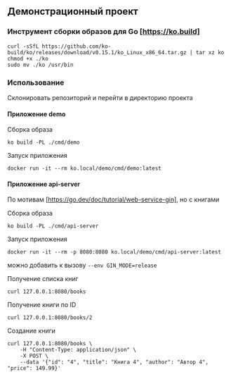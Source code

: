 ## Демонстрационный проект

### Инструмент сборки образов для Go [https://ko.build]

```
curl -sSfL https://github.com/ko-build/ko/releases/download/v0.15.1/ko_Linux_x86_64.tar.gz | tar xz ko
chmod +x ./ko
sudo mv ./ko /usr/bin
```

### Использование

Склонировать репозиторий и перейти в директорию проекта

#### Приложение demo

Сборка образа

`ko build -PL ./cmd/demo`

Запуск приложения

`docker run -it --rm ko.local/demo/cmd/demo:latest`

#### Приложение api-server

По мотивам [https://go.dev/doc/tutorial/web-service-gin], но с книгами

Сборка образа

`ko build -PL ./cmd/api-server`

Запуск приложения

`docker run -it --rm -p 8080:8080 ko.local/demo/cmd/api-server:latest`

можно добавить к вызову `--env GIN_MODE=release`

Получение списка книг

`curl 127.0.0.1:8080/books`

Получение книги по ID

`curl 127.0.0.1:8080/books/2`

Создание книги

```
curl 127.0.0.1:8080/books \
    -H "Content-Type: application/json" \
    -X POST \
    --data '{"id": "4", "title": "Книга 4", "author": "Автор 4", "price": 149.99}'
```

